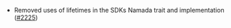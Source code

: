 - Removed uses of lifetimes in the SDKs Namada trait and implementation
  ([\#2225](https://github.com/anoma/namada/pull/2225))